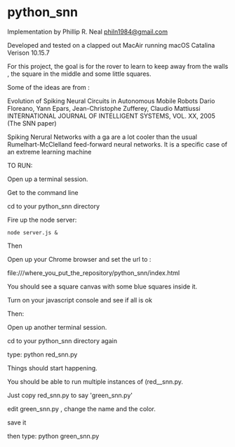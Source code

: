 # python_snn

Implementation by Phillip R. Neal
philn1984@gmail.com

Developed and tested on a clapped out
MacAir running macOS Catalina Verison 10.15.7

For this project, the goal is for the
rover to learn to keep away from the walls ,
the square in the middle and some little squares.

Some of the ideas are from :

Evolution of Spiking Neural Circuits in Autonomous Mobile Robots
Dario Floreano, Yann Epars, Jean-Christophe Zufferey, Claudio Mattiussi
INTERNATIONAL JOURNAL OF INTELLIGENT SYSTEMS, VOL. XX, 2005
(The SNN paper)

Spiking Nerural Networks with a ga are a lot cooler than
the usual Rumelhart-McClelland feed-forward neural networks.
It is a specific case of an extreme learning machine


TO RUN:

Open up a terminal session.

Get to the command line

cd to your python_snn directory

Fire up the node server:

    node server.js &

Then

Open up your Chrome browser and set the url to :

file:///where_you_put_the_repository/python_snn/index.html

You should see a square canvas with some blue squares inside it.

Turn on your javascript console and see if all is ok

Then:

Open up another terminal session.

cd to your python_snn directory again

type: python red_snn.py

Things should start happening.


You should be able to run multiple instances of (red__snn.py.

Just copy red_snn.py to say 'green_snn.py'

edit green_snn.py , change the name and the color.

save it

then type:
	python green_snn.py
